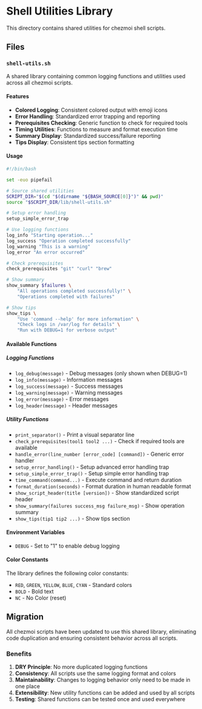 # Shell Utilities Library

This directory contains shared utilities for chezmoi shell scripts.

## Files

### `shell-utils.sh`

A shared library containing common logging functions and utilities used across all chezmoi scripts.

#### Features

- **Colored Logging**: Consistent colored output with emoji icons
- **Error Handling**: Standardized error trapping and reporting
- **Prerequisites Checking**: Generic function to check for required tools
- **Timing Utilities**: Functions to measure and format execution time
- **Summary Display**: Standardized success/failure reporting
- **Tips Display**: Consistent tips section formatting

#### Usage

```bash
#!/bin/bash

set -euo pipefail

# Source shared utilities
SCRIPT_DIR="$(cd "$(dirname "${BASH_SOURCE[0]}")" && pwd)"
source "$SCRIPT_DIR/lib/shell-utils.sh"

# Setup error handling
setup_simple_error_trap

# Use logging functions
log_info "Starting operation..."
log_success "Operation completed successfully"
log_warning "This is a warning"
log_error "An error occurred"

# Check prerequisites
check_prerequisites "git" "curl" "brew"

# Show summary
show_summary $failures \
    "All operations completed successfully!" \
    "Operations completed with failures"

# Show tips
show_tips \
    "Use 'command --help' for more information" \
    "Check logs in /var/log for details" \
    "Run with DEBUG=1 for verbose output"
```

#### Available Functions

##### Logging Functions

- `log_debug(message)` - Debug messages (only shown when DEBUG=1)
- `log_info(message)` - Information messages
- `log_success(message)` - Success messages
- `log_warning(message)` - Warning messages
- `log_error(message)` - Error messages
- `log_header(message)` - Header messages

##### Utility Functions

- `print_separator()` - Print a visual separator line
- `check_prerequisites(tool1 tool2 ...)` - Check if required tools are available
- `handle_error(line_number [error_code] [command])` - Generic error handler
- `setup_error_handling()` - Setup advanced error handling trap
- `setup_simple_error_trap()` - Setup simple error handling trap
- `time_command(command...)` - Execute command and return duration
- `format_duration(seconds)` - Format duration in human readable format
- `show_script_header(title [version])` - Show standardized script header
- `show_summary(failures success_msg failure_msg)` - Show operation summary
- `show_tips(tip1 tip2 ...)` - Show tips section

#### Environment Variables

- `DEBUG` - Set to "1" to enable debug logging

#### Color Constants

The library defines the following color constants:

- `RED`, `GREEN`, `YELLOW`, `BLUE`, `CYAN` - Standard colors
- `BOLD` - Bold text
- `NC` - No Color (reset)

## Migration

All chezmoi scripts have been updated to use this shared library, eliminating code duplication and ensuring consistent behavior across all scripts.

### Benefits

1. **DRY Principle**: No more duplicated logging functions
2. **Consistency**: All scripts use the same logging format and colors
3. **Maintainability**: Changes to logging behavior only need to be made in one place
4. **Extensibility**: New utility functions can be added and used by all scripts
5. **Testing**: Shared functions can be tested once and used everywhere
